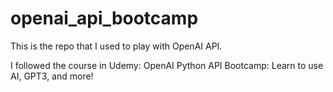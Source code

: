 # openai_api_bootcamp
This is the repo that I used to play with OpenAI API.

I followed the course in Udemy: OpenAI Python API Bootcamp: Learn to use AI, GPT3, and more!
